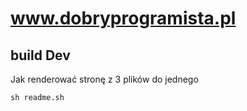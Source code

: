 # www.dobryprogramista.pl

## build Dev

Jak renderować stronę z 3 plików do jednego

    sh readme.sh